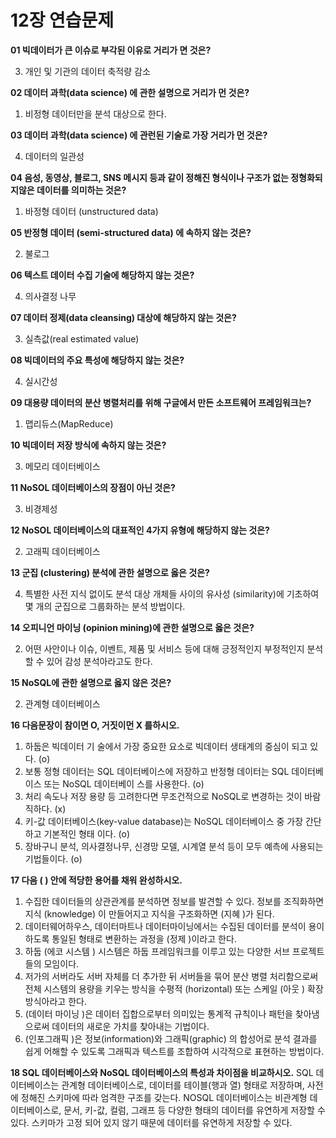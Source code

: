 # 12장 연습문제

**01 빅데이터가 큰 이슈로 부각된 이유로 거리가 면 것은?**

3. 개인 및 기관의 데이터 축적량 감소

**02 데이터 과학(data science) 에 관한 설명으로 거리가 먼 것은?**

1. 비정형 데이터만을 분석 대상으로 한다.

**03 데이터 과학(data science) 에 관런된 기술로 가장 거리가 먼 것은?**

4. 데이터의 일관성

**04 음성, 동영상, 블로그, SNS 메시지 등과 같이 정해진 형식이나 구조가 없는 정형화되지않은 데이터를 의미하는 것은?**

1. 바정형 데이터 (unstructured data)

**05 반정형 데이터 (semi-structured data) 에 속하지 않는 것은?**

2. 불로그

**06 텍스트 데이터 수집 기술에 해당하지 않는 것은?**

4. 의사결정 나무

**07 데이터 정제(data cleansing) 대상에 해당하지 않는 것은?**

3. 실측값(real estimated value)

**08 빅데이터의 주요 특성에 해당하지 않는 것은?**

4. 실시간성

**09 대용량 데이터의 분산 병렬처리를 위해 구글에서 만든 소프트웨어 프레임워크는?**

1. 맵리듀스(MapReduce)

**10 빅데이터 저장 방식에 속하지 않는 것은?**

3. 메모리 데이터베이스

**11 NoSOL 데이터베이스의 장점이 아닌 것은?**

3. 비경제성

**12 NoSOL 데이터베이스의 대표적인 4가지 유형에 해당하지 않는 것은?**

2. 고래픽 데이터베이스

**13 군집 (clustering) 분석에 관한 설명으로 옳은 것은?**

4. 특별한 사전 지식 없이도 분석 대상 개체들 사이의 유사성 (similarity)에 기초하여 몇 개의 군집으로 그룹화하는 분석 방법이다.

**14 오피니언 마이닝 (opinion mining)에 관한 설명으로 옳은 것은?**

2. 어떤 사안이나 이슈, 이벤트, 제품 및 서비스 등에 대해 긍정적인지 부정적인지 분석할 수 있어 감성 분석아라고도 한다.

**15 NoSQL에 관한 설명으로 옳지 않은 것은?**

2. 관계형 데이터베이스

**16 다음문장이 참이면 O, 거짓이먼 X 를하시오.**

1. 하둡은 빅데이터 기 술에서 가장 중요한 요소로 빅데이터 생태계의 중심이 되고 있다. (o)
2. 보통 정형 데이터는 SQL 데이터베이스에 저장하고 반정형 데이터는 SQL 데이터베이스 또는 NoSQL 데이터베이 스를 사용한다. (o)
3. 처리 속도나 저장 용량 등 고려한다면 무조건적으로 NoSQL로 변경하는 것이 바람직하다. (x)
4. 키-값 데이터베이스(key-value database)는 NoSQL 데이터베이스 중 가장 간단하고 기본적인 형태 이다. (o)
5. 장바구니 분석, 의사결정나무, 신경망 모델, 시계열 분석 등이 모두 예측에 사용되는 기법들이다. (o)

**17 다음 ( ) 안에 적당한 용어를 채워 완성하시오.**

1. 수집한 데이터들의 상관관계를 분석하면 정보를 발견할 수 있다. 정보를 조직화하면 지식 (knowledge) 이 만들어지고 지식을 구조화하면 (지혜 )가 된다.
2. 데이터웨어하우스, 데이터마트나 데이터마이닝에서는 수집된 데이터를 분석이 용이하도록 통일된 형태로 변환하는 과정을 (정제 )이라고 한다.
3. 하둡 (에코 시스템 ) 시스템은 하둡 프레임워크를 이루고 있는 다양한 서브 프로젝트들의 모임이다.
4. 저가의 서버라도 서버 자체를 더 추가한 뒤 서버들을 묶어 분산 병렬 처리함으로써 전체 시스템의 용량을 키우는 방식을 수평적 (horizontal) 또는 스케일 (아웃 ) 확장 방식아라고 한다.
5. (데이터 마이닝 )은 데이터 집합으로부터 의미있는 통계적 규칙이나 패턴을 찾아냄으로써 데이터의 새로운 가치를 찾아내는 기법이다.
6. (인포그래픽 )은 정보(information)와 그래픽(graphic) 의 합성어로 분석 결과를 쉽게 어해할 수 있도록 그래픽과 텍스트를 조합하여 시각적으로 표현하는 방법이다.

**18 SQL 데이터베이스와 NoSQL 데이터베이스의 특성과 차이점을 비교하시오.**
SQL 데이터베이스는 관계형 데이터베이스로, 데이터를 테이블(행과 열) 형태로 저장하며, 사전에 정해진 스키마에 따라 엄격한 구조를 갖는다.
NOSQL 데이터베이스는 비관계형 데이터베이스로, 문서, 키-값, 컬럼, 그래프 등 다양한 형태의 데이터를 유연하게 저장할 수 있다. 스키마가 고정 되어 있지 않기 때문에 데이터를 유연하게 저장할 수 있다. 
